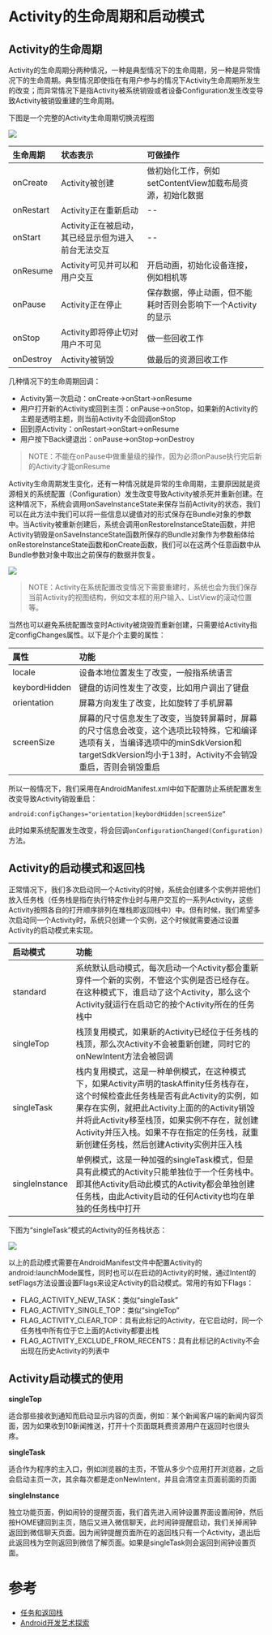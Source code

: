 # Activity的生命周期和启动模式

## Activity的生命周期

Activity的生命周期分两种情况，一种是典型情况下的生命周期，另一种是异常情况下的生命周期。典型情况即使指在有用户参与的情况下Activity生命周期所发生的改变；而异常情况下是指Activity被系统销毁或者设备Configuration发生改变导致Activity被销毁重建的生命周期。

下图是一个完整的Activity生命周期切换流程图

![](../Image/activity_lifecycle.png)

|生命周期|状态表示|可做操作|
|:-----|:-------|:----------|
|onCreate|Activity被创建|做初始化工作，例如setContentView加载布局资源，初始化数据|
|onRestart|Activity正在重新启动|--|
|onStart|Activity正在被启动，其已经显示但为进入前台无法交互|--|
|onResume|Activity可见并可以和用户交互|开启动画，初始化设备连接，例如相机等|
|onPause|Activity正在停止|保存数据，停止动画，但不能耗时否则会影响下一个Activity的显示|
|onStop|Activity即将停止切对用户不可见|做一些回收工作|
|onDestroy|Activity被销毁|做最后的资源回收工作|

几种情况下的生命周期回调：

* Activity第一次启动：onCreate->onStart->onResume
* 用户打开新的Activity或回到主页：onPause->onStop，如果新的Activity的主题是透明主题，则当前Activity不会回调onStop
* 回到原Activity：onRestart->onStart->onResume
* 用户按下Back键退出：onPause->onStop->onDestroy

> NOTE：不能在onPause中做重量级的操作，因为必须onPause执行完后新的Activity才能onResume

Activity生命周期发生变化，还有一种情况就是异常的生命周期，主要原因就是资源相关的系统配置（Configuration）发生改变导致Activity被杀死并重新创建。在这种情况下，系统会调用onSaveInstanceState来保存当前Activity的状态，我们可以在此方法中我们可以将一些信息以键值对的形式保存在Bundle对象的参数中。当Activity被重新创建后，系统会调用onRestoreInstanceState函数，并把Activity销毁是onSaveInstanceState函数所保存的Bundle对象作为参数船体给onRestoreInstanceState函数和onCreate函数，我们可以在这两个任意函数中从Bundle参数对象中取出之前保存的数据并恢复。

![](../Image/image3-sml.png)

> NOTE：Activity在系统配置改变情况下需要重建时，系统也会为我们保存当前Activity的视图结构，例如文本框的用户输入、ListView的滚动位置等。

当然也可以避免系统配置改变时Activity被烧毁而重新创建，只需要给Activity指定configChanges属性。以下是介个主要的属性：

|属性|功能|
|:-----|:------------|
|locale|设备本地位置发生了改变，一般指系统语言|
|keybordHidden|键盘的访问性发生了改变，比如用户调出了键盘|
|orientation|屏幕方向发生了改变，比如旋转了手机屏幕|
|screenSize|屏幕的尺寸信息发生了改变，当旋转屏幕时，屏幕的尺寸信息会改变，这个选项比较特殊，它和编译选项有关，当编译选项中的minSdkVersion和targetSdkVersion均小于13时，Activity不会销毁重启，否则会销毁重启|

所以一般情况下，我们采用在AndroidManifest.xml中如下配置防止系统配置发生改变导致Activity销毁重启：
```
android:configChanges="orientation|keybordHidden|screenSize“
```

此时如果系统配置发生改变，将会回调`onConfigurationChanged(Configuration)`方法。

## Activity的启动模式和返回栈

正常情况下，我们多次启动同一个Activity的时候，系统会创建多个实例并把他们放入任务栈（任务栈是指在执行特定作业时与用户交互的一系列Activity，这些Activity按照各自的打开顺序排列在堆栈即返回栈中）中。但有时候，我们希望多次启动同一个Activity时，系统只创建一个实例，这个时候就需要通过设置Activity的启动模式来实现。

|启动模式|功能|
|:-----|:------------|
|standard|系统默认启动模式，每次启动一个Activity都会重新穿件一个新的实例，不管这个实例是否已经存在。在这种模式下，谁启动了这个Activity，那么这个Activity就运行在启动它的按个Activity所在的任务栈中|
|singleTop|栈顶复用模式，如果新的Activity已经位于任务栈的栈顶，那么次Activity不会被重新创建，同时它的onNewIntent方法会被回调|
|singleTask|栈内复用模式，这是一种单例模式，在这种模式下，如果Activity声明的taskAffinity任务栈存在，这个时候检查此任务栈是否有此Activity的实例，如果存在实例，就把此Activity上面的的Activity销毁并将此Activity移至栈顶，如果实例不存在，就创建Activity并压入栈。如果不存在指定的任务栈，就重新创建任务栈，然后创建Activity实例并压入栈|
|singleInstance|单例模式，这是一种加强的singleTask模式，但是具有此模式的Activity只能单独位于一个任务栈中。即其他Activity启动此模式的Activity都会单独创建任务栈，由此Activity启动的任何Activity也均在单独的任务栈中打开|

下图为“singleTask”模式的Activity的任务栈状态：

![](../Image/diagram_backstack_singletask_multiactivity.png)

以上的启动模式需要在AndroidManifest文件中配置Activity的android:launchMode属性，同时也可以在启动的Activity的时候，通过Intent的setFlags方法设置设置Flags来设定Activity的启动模式。常用的有如下Flags：

* FLAG_ACTIVITY_NEW_TASK：类似“singleTask”
* FLAG_ACTIVITY_SINGLE_TOP：类似“singleTop”
* FLAG_ACTIVITY_CLEAR_TOP：具有此标记的Activity，在它启动时，同一个任务栈中所有位于它上面的Activity都要出栈
* FLAG_ACTIVITY_EXCLUDE_FROM_RECENTS：具有此标记的Activity不会出现在历史Activity的列表中

## Activity启动模式的使用

**singleTop**

适合那些接收到通知而启动显示内容的页面，例如：某个新闻客户端的新闻内容页面，因为如果收到10新闻推送，打开十个页面既耗费资源用户在返回时也很头疼。

**singleTask**

适合作为程序的主入口，例如浏览器的主页，不管从多少个应用打开浏览器，之后会启动主页一次，其余每次都是走onNewIntent，并且会清空主页面前面的页面

**singleInstance**

独立功能页面，例如闹铃的提醒页面，我们首先进入闹钟设置界面设置闹钟，然后按HOME键回到主页，随后又进入微信聊天，此时闹钟提醒启动，我们关掉闹钟返回到微信聊天页面。因为闹钟提醒页面所在的返回栈只有一个Activity，退出后此返回栈为空则返回到微信了解页面。如果是singleTask则会返回到闹钟设置页面。

# 参考

* [任务和返回栈](https://developer.android.com/guide/components/tasks-and-back-stack.html)
* [Android开发艺术探索]()
